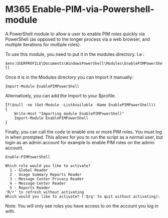 # M365 Enable-PIM-via-Powershell-module

A PowerShell module to allow a user to enable PIM roles quickly via PowerShell (as opposed to the longer process via a web browser, and multiple iterations for multiple roles).

To use this module, you need to put it in the modules directory. I.e :

`$env:USERPROFILE\Documents\WindowsPowerShell\Modules\EnablePIMPowerShell`

Once it is in the Modules directory you can import it manually:

`Import-Module EnablePIMPowerShell`

Alternatively, you can add the Import to your $profile.

```
If($null -ne (Get-Module -ListAvailable -Name EnablePIMPowerShell))
{
    Write-Host "Importing module EnablePIMPowerShell"
    Import-Module EnablePIMPowerShell
}
```


Finally, you can call the code to enable one or more PIM roles.  You must log in when prompted.  This allows for you to run the script as a normal user, but login as an admin account for example to enable PIM roles on the admin account.

`Enable-PIMPowerShell`

```
Which role would you like to activate?
  1 - Global Reader 
  2 - Usage Summary Reports Reader 
  3 - Message Center Privacy Reader 
  4 - Message Center Reader 
  5 - Reports Reader 
'R/r' to refresh without activating
Which would you like to activate? ('Q/q' to quit without activating):
```
Note: You will only see roles you have access to on the account you log in with.
